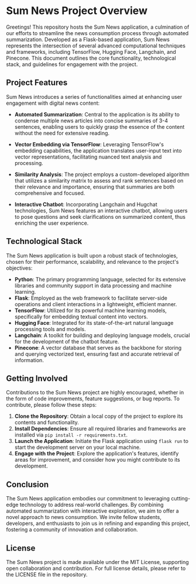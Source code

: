 # Sum News Project Overview

Greetings! This repository hosts the Sum News application, a culmination of our efforts to streamline the news consumption process through automated summarization. Developed as a Flask-based application, Sum News represents the intersection of several advanced computational techniques and frameworks, including TensorFlow, Hugging Face, Langchain, and Pinecone. This document outlines the core functionality, technological stack, and guidelines for engagement with the project.

## Project Features

Sum News introduces a series of functionalities aimed at enhancing user engagement with digital news content:

- **Automated Summarization**: Central to the application is its ability to condense multiple news articles into concise summaries of 3-4 sentences, enabling users to quickly grasp the essence of the content without the need for extensive reading.

- **Vector Embedding via TensorFlow**: Leveraging TensorFlow's embedding capabilities, the application translates user-input text into vector representations, facilitating nuanced text analysis and processing.

- **Similarity Analysis**: The project employs a custom-developed algorithm that utilizes a similarity matrix to assess and rank sentences based on their relevance and importance, ensuring that summaries are both comprehensive and focused.

- **Interactive Chatbot**: Incorporating Langchain and Hugchat technologies, Sum News features an interactive chatbot, allowing users to pose questions and seek clarifications on summarized content, thus enriching the user experience.

## Technological Stack

The Sum News application is built upon a robust stack of technologies, chosen for their performance, scalability, and relevance to the project's objectives:

- **Python**: The primary programming language, selected for its extensive libraries and community support in data processing and machine learning.
- **Flask**: Employed as the web framework to facilitate server-side operations and client interactions in a lightweight, efficient manner.
- **TensorFlow**: Utilized for its powerful machine learning models, specifically for embedding textual content into vectors.
- **Hugging Face**: Integrated for its state-of-the-art natural language processing tools and models.
- **Langchain**: A toolkit for building and deploying language models, crucial for the development of the chatbot feature.
- **Pinecone**: A vector database that serves as the backbone for storing and querying vectorized text, ensuring fast and accurate retrieval of information.

## Getting Involved

Contributions to the Sum News project are highly encouraged, whether in the form of code improvements, feature suggestions, or bug reports. To contribute, please follow these steps:

1. **Clone the Repository**: Obtain a local copy of the project to explore its contents and functionality.
2. **Install Dependencies**: Ensure all required libraries and frameworks are installed via `pip install -r requirements.txt`.
3. **Launch the Application**: Initiate the Flask application using `flask run` to start the development server on your local machine.
4. **Engage with the Project**: Explore the application's features, identify areas for improvement, and consider how you might contribute to its development.

## Conclusion

The Sum News application embodies our commitment to leveraging cutting-edge technology to address real-world challenges. By combining automated summarization with interactive exploration, we aim to offer a novel approach to news consumption. We invite fellow students, developers, and enthusiasts to join us in refining and expanding this project, fostering a community of innovation and collaboration.

## License

The Sum News project is made available under the MIT License, supporting open collaboration and contribution. For full license details, please refer to the LICENSE file in the repository.
